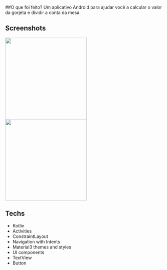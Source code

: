 ##O que foi feito?
 Um aplicativo Android para ajudar você a calcular o valor da gorjeta e dividir a conta da mesa.


## Screenshots
<img src="https://github.com/user-attachments/assets/16eb8982-8159-440a-9ed4-06dd453155df"
width = 260/>
<img src="https://github.com/user-attachments/assets/b82e5867-0b62-451e-bf2d-5ad888579b12"
width = 260/>


## Techs
- Kotlin
- Activities
- ConstraintLayout
- Navigation with Intents
- Material3 themes and styles
- UI components
- TextView
- Button
  
